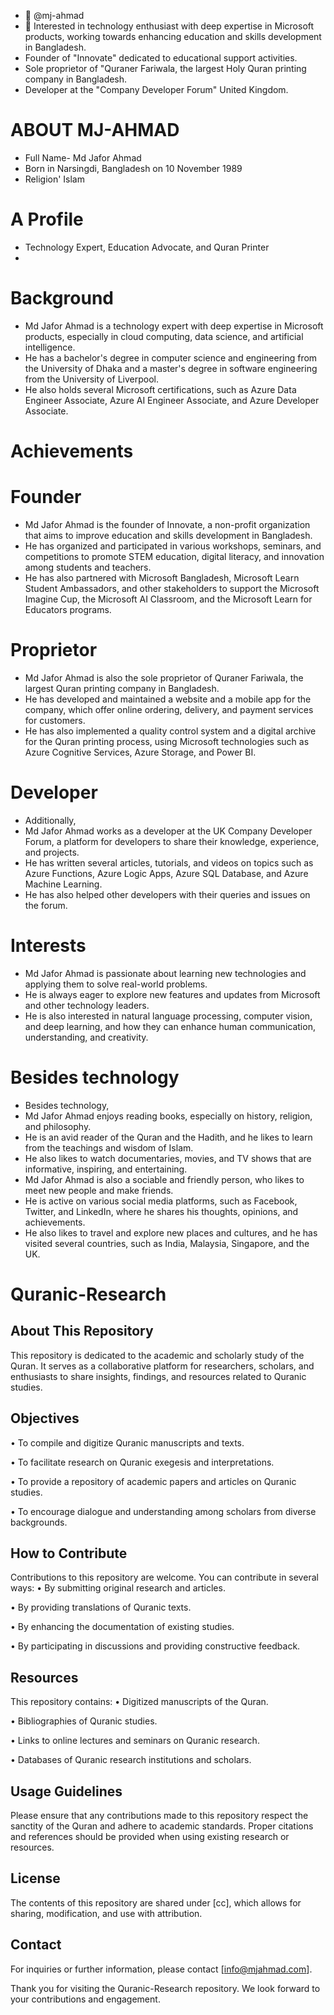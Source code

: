 - 👋 @mj-ahmad
- 👀 Interested in  technology enthusiast with deep expertise in Microsoft products, working towards enhancing education 
   and skills development in Bangladesh.
- Founder of "Innovate" dedicated to educational support activities.
- Sole proprietor of "Quraner Fariwala, the largest Holy Quran printing company in Bangladesh.
- Developer at the "Company Developer Forum" United Kingdom.

# ABOUT MJ-AHMAD
- Full Name- Md Jafor Ahmad
- Born in Narsingdi, Bangladesh on 10 November 1989
- Religion' Islam
  
# A Profile
- Technology Expert, Education Advocate, and Quran Printer
- 
# Background
- Md Jafor Ahmad is a technology expert with deep expertise in Microsoft products, especially in cloud computing, data science, and artificial intelligence.
- He has a bachelor's degree in computer science and engineering from the University of Dhaka and a master's degree in software engineering from the University of Liverpool.
- He also holds several Microsoft certifications, such as Azure Data Engineer Associate, Azure AI Engineer Associate, and Azure Developer Associate.
  
# Achievements
# Founder
- Md Jafor Ahmad is the founder of Innovate, a non-profit organization that aims to improve education and skills development in Bangladesh.
- He has organized and participated in various workshops, seminars, and competitions to promote STEM education, digital literacy, and innovation among students and teachers.
- He has also partnered with Microsoft Bangladesh, Microsoft Learn Student Ambassadors, and other stakeholders to support the Microsoft Imagine Cup, the Microsoft AI Classroom, and the Microsoft Learn for Educators programs.

# Proprietor
- Md Jafor Ahmad is also the sole proprietor of Quraner Fariwala, the largest Quran printing company in Bangladesh.
- He has developed and maintained a website and a mobile app for the company, which offer online ordering, delivery, and payment services for customers.
- He has also implemented a quality control system and a digital archive for the Quran printing process, using Microsoft technologies such as Azure Cognitive Services, Azure Storage, and Power BI.

# Developer
- Additionally,
- Md Jafor Ahmad works as a developer at the UK Company Developer Forum, a platform for developers to share their knowledge, experience, and projects.
- He has written several articles, tutorials, and videos on topics such as Azure Functions, Azure Logic Apps, Azure SQL Database, and Azure Machine Learning.
- He has also helped other developers with their queries and issues on the forum.

# Interests
- Md Jafor Ahmad is passionate about learning new technologies and applying them to solve real-world problems.
- He is always eager to explore new features and updates from Microsoft and other technology leaders.
- He is also interested in natural language processing, computer vision, and deep learning, and how they can enhance human communication, understanding, and creativity.

# Besides technology
- Besides technology,
- Md Jafor Ahmad enjoys reading books, especially on history, religion, and philosophy.
- He is an avid reader of the Quran and the Hadith, and he likes to learn from the teachings and wisdom of Islam.
- He also likes to watch documentaries, movies, and TV shows that are informative, inspiring, and entertaining.
- Md Jafor Ahmad is also a sociable and friendly person, who likes to meet new people and make friends.
- He is active on various social media platforms, such as Facebook, Twitter, and LinkedIn, where he shares his thoughts, opinions, and achievements.
- He also likes to travel and explore new places and cultures, and he has visited several countries, such as India, Malaysia, Singapore, and the UK.


# Quranic-Research

## About This Repository
This repository is dedicated to the academic and scholarly study of the Quran. 
It serves as a collaborative platform for researchers, scholars, and enthusiasts to share insights, findings, and resources related to Quranic studies.

## Objectives
•  To compile and digitize Quranic manuscripts and texts.

•  To facilitate research on Quranic exegesis and interpretations.

•  To provide a repository of academic papers and articles on Quranic studies.

•  To encourage dialogue and understanding among scholars from diverse backgrounds.


## How to Contribute
Contributions to this repository are welcome. You can contribute in several ways:
•  By submitting original research and articles.

•  By providing translations of Quranic texts.

•  By enhancing the documentation of existing studies.

•  By participating in discussions and providing constructive feedback.


## Resources
This repository contains:
•  Digitized manuscripts of the Quran.

•  Bibliographies of Quranic studies.

•  Links to online lectures and seminars on Quranic research.

•  Databases of Quranic research institutions and scholars.


## Usage Guidelines
Please ensure that any contributions made to this repository respect the sanctity of the Quran and adhere to academic standards. 
Proper citations and references should be provided when using existing research or resources.

## License
The contents of this repository are shared under [cc], which allows for sharing, modification, and use with attribution.

## Contact
For inquiries or further information, please contact [info@mjahmad.com].

Thank you for visiting the Quranic-Research repository. We look forward to your contributions and engagement.


<!---
mjahmad1/mjahmad1 is a ✨ special ✨ repository because its `README.md` (this file) appears on your GitHub profile.
You can click the Preview link to take a look at your changes.
--->
